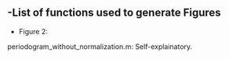 -List of functions used to generate Figures
------------------

* Figure 2: 

periodogram_without_normalization.m: Self-explainatory. 
